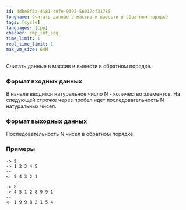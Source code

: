 ```yaml
---
id: 4dbe8f5a-4181-40fe-9393-56017cf31785
longname: Считать данные в массив и вывести в обратном порядке
tags: [cycle]
languages: [cpp]
checker: cmp_int_seq
time_limit: 1
real_time_limit: 1
max_vm_size: 64M
---
```



Считать данные в массив и вывести в обратном порядке.

### Формат входных данных

В начале вводится натуральное число N - количество элементов. На следующей строчке через пробел идет последовательность N натуральных чисел.

### Формат выходных данных

Последовательность N чисел в обратном порядке.

### Примеры

```
-> 5
-> 1 2 3 4 5
--
<- 5 4 3 2 1
```

```
-> 8
-> 4 5 1 2 8 9 9 1
--
<- 1 9 9 8 2 1 5 4
```
